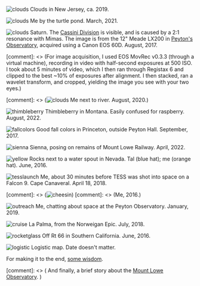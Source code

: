 ![clouds](/images/clouds.jpg)
Clouds in New Jersey, ca. 2019.

![clouds](/images/turtles.jpg)
Me by the turtle pond.  March, 2021.

![clouds](/images/saturn_ISO500_halfsec_0_heavy_wavelet_rings_5_crop.png)
Saturn. The [Cassini
Division](https://en.wikipedia.org/wiki/Rings_of_Saturn#Cassini_Division) is
visible, and is caused by a 2:1 resonance with Mimas.  The image is from
the 12" Meade LX200 in [Peyton's
Observatory](http://www.astro.princeton.edu/observatory/index.php), acquired using a
Canon EOS 60D.  August, 2017.

[comment]: <>  (For image acquisition, I used EOS MovRec v0.3.3 (through a virtual machine), recording in video with half-second exposures at 500 ISO. I took about 5 minutes of video, which I then ran through Registax 6 and clipped to the best ~10% of exposures after alignment. I then stacked, ran a wavelet transform, and cropped, yielding the image you see with your two eyes.)

[comment]: <> (![clouds](/images/river.jpg)
Me next to river.  August, 2020.)

![thimbleberry](/images/thimbleberry.jpg)
Thimbleberry in Montana.  Easily confused for raspberry.  August, 2022.

![fallcolors](/images/fallcolors.jpg)
Good fall colors in Princeton, outside Peyton Hall.  September, 2017.

![sienna](/images/sienna.jpg)
Sienna, posing on remains of Mount Lowe Railway.  April, 2022.

![yellow](/images/yellow.jpg)
Rocks next to a water spout in Nevada. Tal (blue hat); me (orange hat).  June, 2016.

![tesslaunch](/images/tesslaunch.jpg)
Me, about 30 minutes before TESS was shot into space on a Falcon
9. Cape Canaveral.  April 18, 2018.

[comment]: <>  (![cheesin](/images/cheesin.jpg))
[comment]: <>  (Me, 2016.)

![outreach](/images/outreach.jpg)
Me, chatting about space at the Peyton Observatory.  January, 2019.

![cruise](/images/cruise.jpg)
La Palma, from the Norweigan Epic. July, 2018.

![rocketglass](/images/rocketglass.jpg)
Off Rt 66 in Southern California.  June, 2016.

![logistic](/images/logistic.png)
Logistic map.  Date doesn't matter.

For making it to the end, [some wisdom](http://lgbouma.com/txt/wisdom.txt).

[comment]: <> ( And finally, a brief story about the [Mount Lowe Observatory](/posts/1/01/the-observatory-that-wasnt/). )
